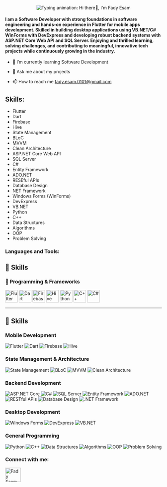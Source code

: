<p align="center">
  <img
    src="https://readme-typing-svg.herokuapp.com?font=Fira+Code&weight=600&size=40&pause=1000&color=2F80ED&width=800&height=80&lines=Hi+there%F0%9F%91%8B,+I'm+Fady+Esam"
    alt="Typing animation: Hi there👋, I'm Fady Esam"
  />
</p>


<h4>
        I am a Software Developer with strong foundations in software engineering and hands-on experience in Flutter for mobile apps development.
        Skilled in building desktop applications using VB.NET/C# WinForms with DevExpress and developing robust backend systems with ASP.NET Core Web API and SQL Server.
        Enjoying and thrilled learning, solving challenges, and contributing to meaningful, innovative tech projects while continuously growing in the industry.
</h4>

- 🌱 I’m currently learning Software Development

- 💬 Ask me about my projects

- 📫 How to reach me fady.esam.0101@gmail.com


## Skills: 
* Flutter
* Dart
* Firebase
* Hive
* State Management 
* BLoC
* MVVM
* Clean Architecture
* ASP.NET Core Web API
* SQL Server
* C#
* Entity Framework
* ADO.NET
* RESEful APIs
* Database Design
* NET Framework
* Windows Forms (WinForms)
* DevExpress
* VB.NET
* Python
* C++
* Data Structures
* Algorithms
* OOP
* Problem Solving



<h3 align="left">Languages and Tools:</h3>
<!-- <p align="left"> 
        <img src="https://www.vectorlogo.zone/logos/flutterio/flutterio-icon.svg" alt="flutter" width="50" height="45"/> 
        <img src="https://www.vectorlogo.zone/logos/dartlang/dartlang-icon.svg" alt="dart" width="50" height="45"/>  
        <img src="https://www.vectorlogo.zone/logos/firebase/firebase-icon.svg" alt="firebase" width="50" height="45"/>
        <img src="https://encrypted-tbn0.gstatic.com/images?q=tbn:ANd9GcTMPq4YNrCDzxfBUu7I4wlkncj7XnUgF8rl1A&s" alt="Hive" width="50" height="45" />
        <img src="https://www.vectorlogo.zone/logos/getpostman/getpostman-icon.svg" alt="postman" width="50" height="45"/> 
        <img src="https://www.vectorlogo.zone/logos/git-scm/git-scm-icon.svg" alt="git" width="50" height="45"/> --!>
        
## 🚀 Skills

### 🔧 Programming & Frameworks
<p float="left">
  <img src="https://cdn.jsdelivr.net/gh/devicons/devicon/icons/flutter/flutter-original.svg" height="40" alt="Flutter"/>
  <img src="https://cdn.jsdelivr.net/gh/devicons/devicon/icons/dart/dart-original.svg" height="40" alt="Dart"/>
  <img src="https://cdn.jsdelivr.net/gh/devicons/devicon/icons/firebase/firebase-plain.svg" height="40" alt="Firebase"/>
  <img src="https://img.icons8.com/color/48/hive-app.png" height="40" alt="Hive"/>
  <img src="https://cdn.jsdelivr.net/gh/devicons/devicon/icons/python/python-original.svg" height="40" alt="Python"/>
  <img src="https://cdn.jsdelivr.net/gh/devicons/devicon/icons/cplusplus/cplusplus-original.svg" height="40" alt="C++"/>
  <img src="https://cdn.jsdelivr.net/gh/devicons/devicon/icons/csharp/csharp-original.svg" height="40" alt="C#"/>
</p>

---

## 🚀 Skills

### Mobile Development
![Flutter](https://img.shields.io/badge/Flutter-%2302569B.svg?style=flat-square&logo=flutter&logoColor=white)
![Dart](https://img.shields.io/badge/Dart-%2301759A.svg?style=flat-square&logo=dart&logoColor=white)
![Firebase](https://img.shields.io/badge/Firebase-%23039BE5.svg?style=flat-square&logo=firebase&logoColor=white)
![Hive](https://img.shields.io/badge/Hive-%23000000.svg?style=flat-square&logo=hive&logoColor=Yellow)

### State Management & Architecture
![State Management](https://img.shields.io/badge/State_Management-%23123456.svg?style=flat-square)
![BLoC](https://img.shields.io/badge/BLoC-%2302569B.svg?style=flat-square)
![MVVM](https://img.shields.io/badge/MVVM-%23123456.svg?style=flat-square)
![Clean Architecture](https://img.shields.io/badge/Clean_Architecture-%23123456.svg?style=flat-square)

### Backend Development
![ASP.NET Core](https://img.shields.io/badge/ASP.NET_Core-%23512BD4.svg?style=flat-square&logo=dot-net&logoColor=white)
![C#](https://img.shields.io/badge/C%23-%23239120.svg?style=flat-square&logo=csharp&logoColor=white)
![SQL Server](https://img.shields.io/badge/SQL_Server-%23CC2927.svg?style=flat-square&logo=microsoft%20sql%20server&logoColor=white)
![Entity Framework](https://img.shields.io/badge/Entity_Framework-%23512BD4.svg?style=flat-square&logo=dot-net&logoColor=white)
![ADO.NET](https://img.shields.io/badge/ADO.NET%22-%23512BD4.svg?style=flat-square&logo=dot-net&logoColor=blue)
![RESTful APIs](https://img.shields.io/badge/RESTful%20APIs%22-%23000000.svg?style=flat-square)
![Database Design](https://img.shields.io/badge/Database_Design-%23000000.svg?style=flat-square)
![.NET Framework](https://img.shields.io/badge/.NET_Framework-%23512BD4.svg?style=flat-square&logo=dot-net&logoColor=white)

### Desktop Development
![Windows Forms](https://img.shields.io/badge/Windows_Forms-%23512BD4.svg?style=flat-square&logo=dot-net&logoColor=white)
![DevExpress](https://img.shields.io/badge/DevExpress%22-%23FF7200.svg?style=flat-square)
![VB.NET](https://img.shields.io/badge/VB.NET-%23512BD4.svg?style=flat-square&logo=visualbasic&logoColor=white)

### General Programming
![Python](https://img.shields.io/badge/Python-%2314354C.svg?style=flat-square&logo=python&logoColor=white)
![C++](https://img.shields.io/badge/C++-%2300599C.svg?style=flat-square&logo=c%2B%2B&logoColor=white)
![Data Structures](https://img.shields.io/badge/Data_Structures-%23000000.svg?style=flat-square)
![Algorithms](https://img.shields.io/badge/Algorithms-%23000000.svg?style=flat-square)
![OOP](https://img.shields.io/badge/OOP-%23000000.svg?style=flat-square)
![Problem Solving](https://img.shields.io/badge/Problem_Solving-%23000000.svg?style=flat-square)
        <!-- <img src="https://raw.githubusercontent.com/isocpp/logos/master/cpp_logo.png" alt="C++" width="50" height="45" /> -->

<h3 align="left">Connect with me:</h3>
<p align="left">

<!--<a href="https://www.linkedin.com/in/fadyesam/" target="blank"><img align="center" src="https://raw.githubusercontent.com/rahuldkjain/github-profile-readme-generator/master/src/images/icons/Social/linked-in-alt.svg" alt="Fady Esam" height="45" width="50" /></a> -->
<a href="https://www.facebook.com/FadyEsam01" target="blank"><img align="center" src="https://raw.githubusercontent.com/rahuldkjain/github-profile-readme-generator/master/src/images/icons/Social/facebook.svg" alt="Fady Esam" height="45" width="50" /></a>

</p>


